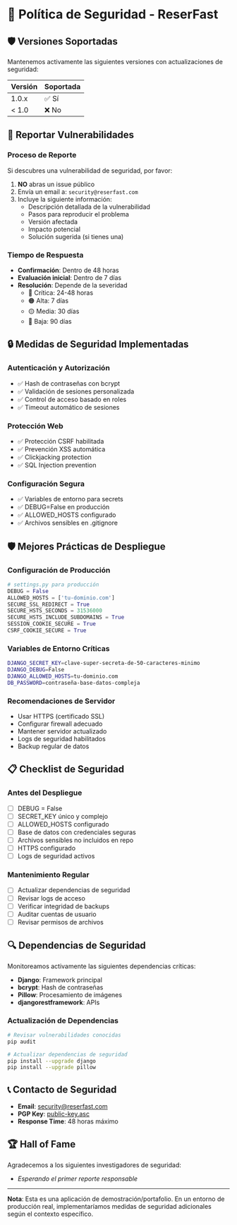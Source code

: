 # 🔐 Política de Seguridad - ReserFast

## 🛡️ Versiones Soportadas

Mantenemos activamente las siguientes versiones con actualizaciones de seguridad:

| Versión | Soportada          |
| ------- | ------------------ |
| 1.0.x   | ✅ Sí             |
| < 1.0   | ❌ No             |

## 🚨 Reportar Vulnerabilidades

### Proceso de Reporte

Si descubres una vulnerabilidad de seguridad, por favor:

1. **NO** abras un issue público
2. Envía un email a: `security@reserfast.com`
3. Incluye la siguiente información:
   - Descripción detallada de la vulnerabilidad
   - Pasos para reproducir el problema
   - Versión afectada
   - Impacto potencial
   - Solución sugerida (si tienes una)

### Tiempo de Respuesta

- **Confirmación**: Dentro de 48 horas
- **Evaluación inicial**: Dentro de 7 días
- **Resolución**: Depende de la severidad
  - 🔴 Crítica: 24-48 horas
  - 🟠 Alta: 7 días
  - 🟡 Media: 30 días
  - 🔵 Baja: 90 días

## 🔒 Medidas de Seguridad Implementadas

### Autenticación y Autorización
- ✅ Hash de contraseñas con bcrypt
- ✅ Validación de sesiones personalizada
- ✅ Control de acceso basado en roles
- ✅ Timeout automático de sesiones

### Protección Web
- ✅ Protección CSRF habilitada
- ✅ Prevención XSS automática
- ✅ Clickjacking protection
- ✅ SQL Injection prevention

### Configuración Segura
- ✅ Variables de entorno para secrets
- ✅ DEBUG=False en producción
- ✅ ALLOWED_HOSTS configurado
- ✅ Archivos sensibles en .gitignore

## 🛡️ Mejores Prácticas de Despliegue

### Configuración de Producción
```python
# settings.py para producción
DEBUG = False
ALLOWED_HOSTS = ['tu-dominio.com']
SECURE_SSL_REDIRECT = True
SECURE_HSTS_SECONDS = 31536000
SECURE_HSTS_INCLUDE_SUBDOMAINS = True
SESSION_COOKIE_SECURE = True
CSRF_COOKIE_SECURE = True
```

### Variables de Entorno Críticas
```bash
DJANGO_SECRET_KEY=clave-super-secreta-de-50-caracteres-minimo
DJANGO_DEBUG=False
DJANGO_ALLOWED_HOSTS=tu-dominio.com
DB_PASSWORD=contraseña-base-datos-compleja
```

### Recomendaciones de Servidor
- Usar HTTPS (certificado SSL)
- Configurar firewall adecuado
- Mantener servidor actualizado
- Logs de seguridad habilitados
- Backup regular de datos

## 📋 Checklist de Seguridad

### Antes del Despliegue
- [ ] DEBUG = False
- [ ] SECRET_KEY único y complejo
- [ ] ALLOWED_HOSTS configurado
- [ ] Base de datos con credenciales seguras
- [ ] Archivos sensibles no incluidos en repo
- [ ] HTTPS configurado
- [ ] Logs de seguridad activos

### Mantenimiento Regular
- [ ] Actualizar dependencias de seguridad
- [ ] Revisar logs de acceso
- [ ] Verificar integridad de backups
- [ ] Auditar cuentas de usuario
- [ ] Revisar permisos de archivos

## 🔍 Dependencias de Seguridad

Monitoreamos activamente las siguientes dependencias críticas:

- **Django**: Framework principal
- **bcrypt**: Hash de contraseñas
- **Pillow**: Procesamiento de imágenes
- **djangorestframework**: APIs

### Actualización de Dependencias
```bash
# Revisar vulnerabilidades conocidas
pip audit

# Actualizar dependencias de seguridad
pip install --upgrade django
pip install --upgrade pillow
```

## 📞 Contacto de Seguridad

- **Email**: security@reserfast.com
- **PGP Key**: [public-key.asc](./security/public-key.asc)
- **Response Time**: 48 horas máximo

## 🏆 Hall of Fame

Agradecemos a los siguientes investigadores de seguridad:

<!-- Lista de personas que han reportado vulnerabilidades -->
- *Esperando el primer reporte responsable*

---

**Nota**: Esta es una aplicación de demostración/portafolio. En un entorno de producción real, implementaríamos medidas de seguridad adicionales según el contexto específico.
